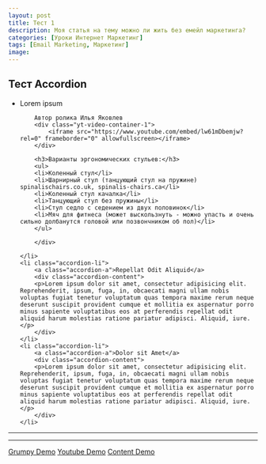 ```yaml
---
layout: post
title: Тест 1
description: Моя статья на тему можно ли жить без емейл маркетинга?
categories: [Уроки Интернет Маркетинг]
tags: [Email Marketing, Маркетинг]
image:
---
```


<h2>Тест Accordion</h2>

<ul class="accordion">
	<li class="accordion-li">
		<a class="accordion-a">Lorem ipsum</a>		
		<div class="accordion-content">

		Автор ролика Илья Яковлев
		<div class="yt-video-container-1">
		    <iframe src="https://www.youtube.com/embed/lw61mDbemjw?rel=0" frameborder="0" allowfullscreen></iframe>
		</div>

		<h3>Варианты эргономических стульев:</h3>
		<ul>
		<li>Коленный стул</li>
		<li>Шарнирный стул (танцующий стул на пружине) spinalischairs.co.uk, spinalis-chairs.ca</li>
		<li>Коленный стул качалка</li>
		<li>Танцующий стул без пружины</li>
		<li>Стул седло с седением из двух половинок</li>
		<li>Мяч для фитнеса (может выскользнуть - можно упасть и очень сильно долбанутся головой или позвончником об пол)</li>
		</ul>

		</div>		

	</li>
	<li class="accordion-li">
		<a class="accordion-a">Repellat Odit Aliquid</a>
		<div class="accordion-content">
		<p>Lorem ipsum dolor sit amet, consectetur adipisicing elit. Reprehenderit, ipsum, fuga, in, obcaecati magni ullam nobis voluptas fugiat tenetur voluptatum quas tempora maxime rerum neque deserunt suscipit provident cumque et mollitia ex aspernatur porro minus sapiente voluptatibus eos at perferendis repellat odit aliquid harum molestias ratione pariatur adipisci. Aliquid, iure.</p>
		</div>
	</li>
	<li class="accordion-li">
		<a class="accordion-a">Dolor sit Amet</a>
		<div class="accordion-content">
		<p>Lorem ipsum dolor sit amet, consectetur adipisicing elit. Reprehenderit, ipsum, fuga, in, obcaecati magni ullam nobis voluptas fugiat tenetur voluptatum quas tempora maxime rerum neque deserunt suscipit provident cumque et mollitia ex aspernatur porro minus sapiente voluptatibus eos at perferendis repellat odit aliquid harum molestias ratione pariatur adipisci. Aliquid, iure.</p>
		</div>
	</li>
</ul> <!-- / accordion -->

----------
----------

<!-- Modal -->
<p>
	<a href="/jquery-popdown/pages/image.html" class="popdown btn" title="Grumpy Demo">Grumpy Demo</a>
	<a href="/jquery-popdown/pages/youtube.html" class="popdown btn" title="Youtube Demo">Youtube Demo</a>
	<a href="/jquery-popdown/pages/content.html" class="popdown btn" title="Content Demo">Content Demo</a>
</p>
